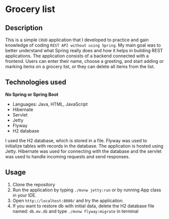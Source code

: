 # Grocery list
## Description

This is a simple `CRUD` application that I developed to practice and gain knowledge of coding `REST API without using Spring`. 
My main goal was to better understand what Spring really does and how it helps in building REST applications. 
The application consists of a backend connected with a frontend. 
Users can enter their name, choose a greeting, and start adding or marking items on a grocery list, or they can delete all items from the list.

## Technologies used
**No Spring or Spring Boot**
- Languages: Java, HTML, JavaScript
- Hibernate
- Servlet
- Jetty
- Flyway
- H2 database

I used the H2 database, which is stored in a file. Flyway was used to initialize tables with records in the database. 
The application is hosted using Jetty. Hibernate was used for connecting with the database and the servlet was used to handle incoming requests and send responses.

## Usage
1. Clone the repository
2. Run the application by typing `./mvnw jetty:run` or by running App class in your IDE.
3. Open `http://localhost:8080/` and try the application.
4. If you want to restore db with initial data, delete the H2 database file named: `db.mv.db` and type `./mvnw flyway:migrate` in terminal
